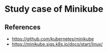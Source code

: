 # Study case of Minikube

## References

- https://github.com/kubernetes/minikube
- https://minikube.sigs.k8s.io/docs/start/linux/
